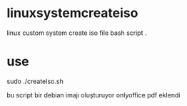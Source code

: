 # linuxsystemcreateiso
linux custom system create iso file bash script .
# use
sudo ./createIso.sh

bu script bir debian imajı oluşturuyor 
onlyoffice pdf eklendi
